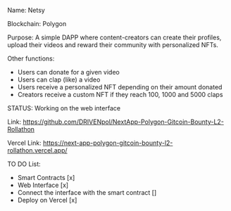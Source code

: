 Name: Netsy

Blockchain: Polygon

Purpose: A simple DAPP where content-creators can create their profiles, upload their videos and reward their community with personalized NFTs.

Other functions:
- Users can donate for a given video
- Users can clap (like) a video
- Users receive a personalized NFT depending on their amount donated
- Creators receive a custom NFT if they reach 100, 1000 and 5000 claps

STATUS:
Working on the web interface

Link: https://github.com/DRIVENpol/NextApp-Polygon-Gitcoin-Bounty-L2-Rollathon

Vercel Link: https://next-app-polygon-gitcoin-bounty-l2-rollathon.vercel.app/

TO DO List:
- Smart Contracts [x]
- Web Interface [x]
- Connect the interface with the smart contract []
- Deploy on Vercel [x]

